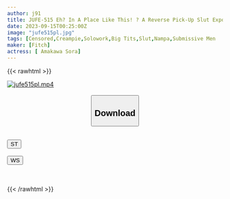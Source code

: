 ```yaml
---
author: j91
title: JUFE-515 Eh? In A Place Like This! ? A Reverse Pick-Up Slut Exposing Her Beautiful Body Hunts Masochistic Men Strong Ejaculation Sora Amakawa
date: 2023-09-15T00:25:00Z
image: "jufe515pl.jpg"
tags: [Censored,Creampie,Solowork,Big Tits,Slut,Nampa,Submissive Men	 ]
maker: [Fitch]
actress: [ Amakawa Sora]
---
```



{{< rawhtml >}}

<div class="video" data-videoid="8DZ6P3WOWJhov7p">
    <a href="javascript:;">
        <img src="https://my.j91.asia/posts/jufe515pl/jufe515pl.jpg" width="WIDTH" height="HEIGHT" alt="jufe515pl.mp4" loading="lazy">
    </a>
</div>

<script type="text/javascript" src="https://j91.asia/asset/on-demand-st.js"></script>

<br>
  <link rel="stylesheet" href="https://j91.asia/asset/bs5.css">
  
  <center>
  <button class="btn btn-primary" type="button" data-bs-toggle="collapse" data-bs-target=".multi-collapse" aria-expanded="false" aria-controls="multiCollapseExample1 multiCollapseExample2"><h2>Download</h2></button></center>
</p>
<div class="row">
  <div class="col">
    <div class="collapse multi-collapse" id="multiCollapseExample1">
      <div class="card card-body">
	      	      <br>
<div class="buttons">  
<a href="https://streamtape.to/v/8DZ6P3WOWJhov7p"><button class="btn-hover color-3"><i class="fa fa-download"></i> ST</button></a></div>
    </div>
  </div>
</div>
  <div class="col">
    <div class="collapse multi-collapse" id="multiCollapseExample2">
      <div class="card card-body">
	      <br>
<div class="buttons">
    <a href="https://wolfstream.tv/n3r2jph6318o"><button class="btn-hover color-9"><i class="fa fa-download"></i> WS</button></a></div>
<br><br>
      </div>
    </div>
  </div>
</div>

{{< /rawhtml >}}
